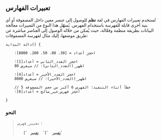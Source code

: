 ## تعبيرات الفهارس

تُستخدم تعبيرات الفهارس في لغة **نظم** للوصول إلى عنصر معين داخل المصفوفة أو أي بنية أخرى قابلة للفهرسة باستخدام الفهرس. يُسهّل هذا النوع من التعبيرات معالجة البيانات بطريقة منظمة وفعّالة، حيث يُمكن من خلاله الوصول إلى العناصر مباشرة عن طريق موضعها، إليك مثال لفهرسة المصفوفات:

```nazm
دالة البداية() {

    احجز أعداد = [30، 80، 50، 200، 8000]؛

    احجز العدد_الثاني = أعداد[1]؛
    اظهر_(العدد_الثاني)؛ // سيعرض 80

    احجز العدد_الأخير = أعداد[4]؛
    اظهر_(العدد_الأخير)؛ // سيعرض 8000

    // خطأ أثناء التنفيذ: الفهرس 6 أكبر من حجم المصفوفة 5
    احجز فهرس_غير_صالح = أعداد[6]؛

}
```

### النحو

> `تعبير_فهرس` :
>
> &emsp; [تعبير](../expressions.md) &ensp; '**`[`**' &ensp; [تعبير](../expressions.md) &nbsp; '**`]`**'
